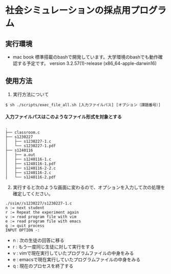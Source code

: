 # 社会シミュレーションの採点用プログラム
## 実行環境 
* mac book 標準搭載のbashで開発しています。大学環境のbashでも動作確認する予定です。
version 3.2.57(1)-release (x86_64-apple-darwin16)

## 使用方法
1. 実行方法について
```
$ sh ./scripts/exec_file_all.sh [入力ファイルパス] [オプション（課題番号）]
```
#### 入力ファイルパスはこのようなファイル形式を対象とする
```
.
├── classroom.c
├── s1230227
│   ├── s1230227-1.c
│   └── s1230227-1.pdf
├── s1240116
│   ├── a.out
│   ├── s1240116-1.c
│   ├── s1240116-1.pdf
│   ├── s1240116-2-2.c
│   ├── s1240116-2.c
│   └── s1240116-2.pdf
```

2. 実行すると次のような画面に変わるので、オプションを入力して次の処理を確定してください。
```
./ssim//s1230227/s1230227-1.c
n := next student
r := Repeat the experiment again
v := read program file with vim
e := read program file with emacs
q := quit process
INPUT OPTION -:
```

* n : 次の生徒の回答に移る
* r : もう一度同じ生徒に対して実行をする
* v : vimで現在実行していたプログラムファイルの中身をみる
* e : emacsで現在実行していたプログラムファイルの中身をみる
* q : 現在のプロセスを終了する
